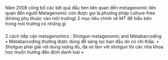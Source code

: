 Năm 2008 công bố các kết quả đầu tien liên quan đến metagenomic liên quan đến người 
Metagenomic còn được gọi là phương pháp culture-free (không phụ thuộc vào môi trường)
2 mục tiêu chính về MT
  để hiểu bên trong môi trường có những gì 

###
2 cách tiếp cận metagenomics : Shotgun metagenomic and Metabarcoding
• Metabarcoding thường được dùng để sàng lọc ban đầu do có chi thấp.
• Shotgun phải giải với dung lượng đủ, đa só làm với shotgun thì các nhà khoa hoc muốn hướng đến định danh loài
• 


